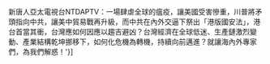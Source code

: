 

新唐人亞太電視台NTDAPTV：一場肆虐全球的瘟疫，讓美國受害慘重，川普將矛頭指向中共，讓美中貿易戰再升級，而中共在內外交逼下祭出「港版國安法」，港台首當其衝，台灣應如何因應以趨吉避凶？台灣經濟在全球低迷、生產鏈激烈變動、產業結構乾坤挪移下，如何化危機為轉機，持續向前邁進？就讓海內外專家們，為我們解惑！'}]